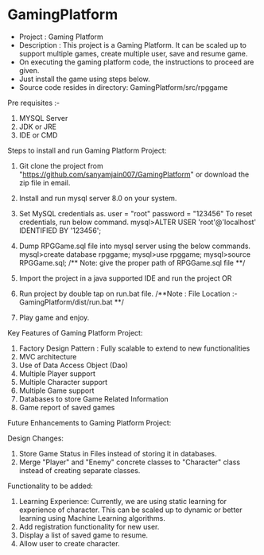 # GamingPlatform
- Project : Gaming Platform
- Description :	This project is a Gaming Platform. It can be scaled up to support multiple games, create multiple user, save and resume game.
- On executing the gaming platform code, the instructions to proceed are given.
- Just install the game using steps below.
- Source code resides in directory: GamingPlatform/src/rpggame

Pre requisites :-
1. MYSQL Server
2. JDK or JRE
3. IDE or CMD

Steps to install and run Gaming Platform Project:

1. Git clone the project from "https://github.com/sanyamjain007/GamingPlatform" or download the zip file in email.
2. Install and run mysql server 8.0 on your system.
3. Set MySQL credentials as.
	  user = "root" 
	  password = "123456"
	  To reset credentials, run below command.
		mysql>ALTER USER 'root'@'localhost' IDENTIFIED BY '123456';
	
4. Dump RPGGame.sql file into mysql server using the below commands.
	  mysql>create database rpggame;
	  mysql>use rpggame;
	  mysql>source RPGGame.sql; /** Note: give the proper path of RPGGame.sql file **/

5. Import the project in a java supported IDE and run the project
OR
5. Run project by double tap on run.bat file. /**Note : File Location :- GamingPlatform/dist/run.bat **/

6. Play game and enjoy.

Key Features of Gaming Platform Project:

1. Factory Design Pattern : Fully scalable to extend to new functionalities
2. MVC architecture
3. Use of Data Access Object (Dao)
4. Multiple Player support
5. Multiple Character support
6. Multiple Game support
7. Databases to store Game Related Information
8. Game report of saved games


Future Enhancements to Gaming Platform Project:

Design Changes:
1. Store Game Status in Files instead of storing it in databases.
2. Merge "Player" and "Enemy" concrete classes to "Character" class instead of creating separate classes.

Functionality to be added:
1. Learning Experience: Currently, we are using static learning for experience of character. This can be
scaled up to dynamic or better learning using Machine Learning algorithms.
2. Add registration functionality for new user.
3. Display a list of saved game to resume.
4. Allow user to create character.

